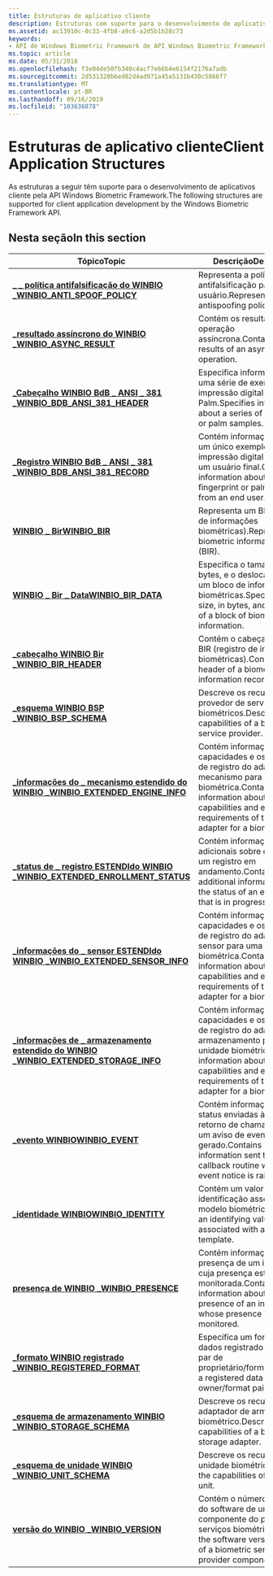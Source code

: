 ```yaml
---
title: Estruturas de aplicativo cliente
description: Estruturas com suporte para o desenvolvimento de aplicativos cliente pela API Windows Biometric Framework.
ms.assetid: ac13910c-0c33-4fb8-a9c6-a2d5b1b28c73
keywords:
- API de Windows Biometric Framework de API Windows Biometric Framework, estruturas de aplicativo cliente
ms.topic: article
ms.date: 05/31/2018
ms.openlocfilehash: f3e04de50fb340c4acf7e66b4e6154f2176a7adb
ms.sourcegitcommit: 2d531328b6ed82d4ad971a45a5131b430c5866f7
ms.translationtype: MT
ms.contentlocale: pt-BR
ms.lasthandoff: 09/16/2019
ms.locfileid: "103636878"
---
```

# <a name="client-application-structures"></a><span data-ttu-id="2410c-104">Estruturas de aplicativo cliente</span><span class="sxs-lookup"><span data-stu-id="2410c-104">Client Application Structures</span></span>

<span data-ttu-id="2410c-105">As estruturas a seguir têm suporte para o desenvolvimento de aplicativos cliente pela API Windows Biometric Framework.</span><span class="sxs-lookup"><span data-stu-id="2410c-105">The following structures are supported for client application development by the Windows Biometric Framework API.</span></span>

## <a name="in-this-section"></a><span data-ttu-id="2410c-106">Nesta seção</span><span class="sxs-lookup"><span data-stu-id="2410c-106">In this section</span></span>



| <span data-ttu-id="2410c-107">Tópico</span><span class="sxs-lookup"><span data-stu-id="2410c-107">Topic</span></span>                                                                                        | <span data-ttu-id="2410c-108">Descrição</span><span class="sxs-lookup"><span data-stu-id="2410c-108">Description</span></span>                                                                                                                     |
|----------------------------------------------------------------------------------------------|---------------------------------------------------------------------------------------------------------------------------------|
| [<span data-ttu-id="2410c-109">**\_ \_ política antifalsificação do WINBIO \_**</span><span class="sxs-lookup"><span data-stu-id="2410c-109">**WINBIO\_ANTI\_SPOOF\_POLICY**</span></span>](winbio-anti-spoof-policy.md)<br/>                   | <span data-ttu-id="2410c-110">Representa a política de antifalsificação para um usuário.</span><span class="sxs-lookup"><span data-stu-id="2410c-110">Represents the antispoofing policy for a user.</span></span><br/>                                                                       |
| [<span data-ttu-id="2410c-111">**\_resultado assíncrono do WINBIO \_**</span><span class="sxs-lookup"><span data-stu-id="2410c-111">**WINBIO\_ASYNC\_RESULT**</span></span>](/windows/desktop/api/Winbio/ns-winbio-winbio_async_result)<br/>                              | <span data-ttu-id="2410c-112">Contém os resultados de uma operação assíncrona.</span><span class="sxs-lookup"><span data-stu-id="2410c-112">Contains the results of an asynchronous operation.</span></span><br/>                                                                   |
| [<span data-ttu-id="2410c-113">**\_Cabeçalho WINBIO BdB \_ ANSI \_ 381 \_**</span><span class="sxs-lookup"><span data-stu-id="2410c-113">**WINBIO\_BDB\_ANSI\_381\_HEADER**</span></span>](winbio-bdb-ansi-381-header.md)<br/>              | <span data-ttu-id="2410c-114">Especifica informações sobre uma série de exemplos de impressão digital ou Palm.</span><span class="sxs-lookup"><span data-stu-id="2410c-114">Specifies information about a series of fingerprint or palm samples.</span></span><br/>                                                 |
| [<span data-ttu-id="2410c-115">**\_Registro WINBIO BdB \_ ANSI \_ 381 \_**</span><span class="sxs-lookup"><span data-stu-id="2410c-115">**WINBIO\_BDB\_ANSI\_381\_RECORD**</span></span>](winbio-bdb-ansi-381-record.md)<br/>              | <span data-ttu-id="2410c-116">Contém informações sobre um único exemplo de impressão digital ou Palm de um usuário final.</span><span class="sxs-lookup"><span data-stu-id="2410c-116">Contains information about a single fingerprint or palm sample from an end user.</span></span><br/>                                     |
| [<span data-ttu-id="2410c-117">**WINBIO \_ Bir**</span><span class="sxs-lookup"><span data-stu-id="2410c-117">**WINBIO\_BIR**</span></span>](winbio-bir.md)<br/>                                                 | <span data-ttu-id="2410c-118">Representa um BIR (registro de informações biométricas).</span><span class="sxs-lookup"><span data-stu-id="2410c-118">Represents a biometric information record (BIR).</span></span><br/>                                                                     |
| [<span data-ttu-id="2410c-119">**WINBIO \_ Bir \_ Data**</span><span class="sxs-lookup"><span data-stu-id="2410c-119">**WINBIO\_BIR\_DATA**</span></span>](winbio-bir-data.md)<br/>                                      | <span data-ttu-id="2410c-120">Especifica o tamanho, em bytes, e o deslocamento de um bloco de informações biométricas.</span><span class="sxs-lookup"><span data-stu-id="2410c-120">Specifies the size, in bytes, and the offset of a block of biometric information.</span></span><br/>                                    |
| [<span data-ttu-id="2410c-121">**\_cabeçalho WINBIO Bir \_**</span><span class="sxs-lookup"><span data-stu-id="2410c-121">**WINBIO\_BIR\_HEADER**</span></span>](winbio-bir-header.md)<br/>                                  | <span data-ttu-id="2410c-122">Contém o cabeçalho de um BIR (registro de informações biométricas).</span><span class="sxs-lookup"><span data-stu-id="2410c-122">Contains the header of a biometric information record (BIR).</span></span><br/>                                                         |
| [<span data-ttu-id="2410c-123">**\_esquema WINBIO BSP \_**</span><span class="sxs-lookup"><span data-stu-id="2410c-123">**WINBIO\_BSP\_SCHEMA**</span></span>](winbio-bsp-schema.md)<br/>                                  | <span data-ttu-id="2410c-124">Descreve os recursos de um provedor de serviços biométricos.</span><span class="sxs-lookup"><span data-stu-id="2410c-124">Describes the capabilities of a biometric service provider.</span></span><br/>                                                          |
| [<span data-ttu-id="2410c-125">**\_informações do \_ mecanismo estendido do WINBIO \_**</span><span class="sxs-lookup"><span data-stu-id="2410c-125">**WINBIO\_EXTENDED\_ENGINE\_INFO**</span></span>](winbio-extended-engine-info.md)<br/>             | <span data-ttu-id="2410c-126">Contém informações sobre as capacidades e os requisitos de registro do adaptador do mecanismo para uma unidade biométrica.</span><span class="sxs-lookup"><span data-stu-id="2410c-126">Contains information about the capabilities and enrollment requirements of the engine adapter for a biometric unit.</span></span><br/>  |
| [<span data-ttu-id="2410c-127">**\_status de \_ registro ESTENDIdo WINBIO \_**</span><span class="sxs-lookup"><span data-stu-id="2410c-127">**WINBIO\_EXTENDED\_ENROLLMENT\_STATUS**</span></span>](winbio-extended-enrollment-status.md)<br/> | <span data-ttu-id="2410c-128">Contém informações adicionais sobre o status de um registro em andamento.</span><span class="sxs-lookup"><span data-stu-id="2410c-128">Contains additional information about the status of an enrollment that is in progress.</span></span><br/>                               |
| [<span data-ttu-id="2410c-129">**\_informações do \_ sensor ESTENDIdo WINBIO \_**</span><span class="sxs-lookup"><span data-stu-id="2410c-129">**WINBIO\_EXTENDED\_SENSOR\_INFO**</span></span>](winbio-extended-sensor-info.md)<br/>             | <span data-ttu-id="2410c-130">Contém informações sobre as capacidades e os requisitos de registro do adaptador do sensor para uma unidade biométrica.</span><span class="sxs-lookup"><span data-stu-id="2410c-130">Contains information about the capabilities and enrollment requirements of the sensor adapter for a biometric unit.</span></span><br/>  |
| [<span data-ttu-id="2410c-131">**\_informações de \_ armazenamento estendido do WINBIO \_**</span><span class="sxs-lookup"><span data-stu-id="2410c-131">**WINBIO\_EXTENDED\_STORAGE\_INFO**</span></span>](winbio-extended-storage-info.md)<br/>           | <span data-ttu-id="2410c-132">Contém informações sobre as capacidades e os requisitos de registro do adaptador de armazenamento para uma unidade biométrica.</span><span class="sxs-lookup"><span data-stu-id="2410c-132">Contains information about the capabilities and enrollment requirements of the storage adapter for a biometric unit.</span></span><br/> |
| [<span data-ttu-id="2410c-133">**\_evento WINBIO**</span><span class="sxs-lookup"><span data-stu-id="2410c-133">**WINBIO\_EVENT**</span></span>](winbio-event.md)<br/>                                             | <span data-ttu-id="2410c-134">Contém informações de status enviadas à rotina de retorno de chamada quando um aviso de evento é gerado.</span><span class="sxs-lookup"><span data-stu-id="2410c-134">Contains status information sent to the callback routine when an event notice is raised.</span></span><br/>                             |
| [<span data-ttu-id="2410c-135">**\_identidade WINBIO**</span><span class="sxs-lookup"><span data-stu-id="2410c-135">**WINBIO\_IDENTITY**</span></span>](winbio-identity.md)<br/>                                       | <span data-ttu-id="2410c-136">Contém um valor de identificação associado a um modelo biométrico.</span><span class="sxs-lookup"><span data-stu-id="2410c-136">Contains an identifying value associated with a biometric template.</span></span><br/>                                                  |
| [<span data-ttu-id="2410c-137">**presença de WINBIO \_**</span><span class="sxs-lookup"><span data-stu-id="2410c-137">**WINBIO\_PRESENCE**</span></span>](winbio-presence.md)<br/>                                       | <span data-ttu-id="2410c-138">Contém informações sobre a presença de um indivíduo cuja presença está sendo monitorada.</span><span class="sxs-lookup"><span data-stu-id="2410c-138">Contains information about the presence of an individual whose presence is being monitored.</span></span><br/>                          |
| [<span data-ttu-id="2410c-139">**\_formato WINBIO registrado \_**</span><span class="sxs-lookup"><span data-stu-id="2410c-139">**WINBIO\_REGISTERED\_FORMAT**</span></span>](winbio-registered-format.md)<br/>                    | <span data-ttu-id="2410c-140">Especifica um formato de dados registrado como um par de proprietário/formato.</span><span class="sxs-lookup"><span data-stu-id="2410c-140">Specifies a registered data format as an owner/format pair.</span></span><br/>                                                          |
| [<span data-ttu-id="2410c-141">**\_esquema de armazenamento WINBIO \_**</span><span class="sxs-lookup"><span data-stu-id="2410c-141">**WINBIO\_STORAGE\_SCHEMA**</span></span>](winbio-storage-schema.md)<br/>                          | <span data-ttu-id="2410c-142">Descreve os recursos de um adaptador de armazenamento biométrico.</span><span class="sxs-lookup"><span data-stu-id="2410c-142">Describes the capabilities of a biometric storage adapter.</span></span><br/>                                                           |
| [<span data-ttu-id="2410c-143">**\_esquema de unidade WINBIO \_**</span><span class="sxs-lookup"><span data-stu-id="2410c-143">**WINBIO\_UNIT\_SCHEMA**</span></span>](winbio-unit-schema.md)<br/>                                | <span data-ttu-id="2410c-144">Descreve os recursos de uma unidade biométrica.</span><span class="sxs-lookup"><span data-stu-id="2410c-144">Describes the capabilities of a biometric unit.</span></span><br/>                                                                      |
| [<span data-ttu-id="2410c-145">**versão do WINBIO \_**</span><span class="sxs-lookup"><span data-stu-id="2410c-145">**WINBIO\_VERSION**</span></span>](winbio-version.md)<br/>                                         | <span data-ttu-id="2410c-146">Contém o número de versão do software de um componente do provedor de serviços biométrico.</span><span class="sxs-lookup"><span data-stu-id="2410c-146">Contains the software version number of a biometric service provider component.</span></span><br/>                                      |



 

 

 





